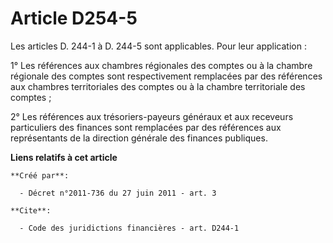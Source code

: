# Article D254-5

Les articles D. 244-1 à D. 244-5 sont applicables. Pour leur application : 

1° Les références aux chambres régionales des comptes ou à la chambre régionale des comptes sont respectivement remplacées
par des références aux chambres territoriales des comptes ou à la chambre territoriale des comptes ; 

2° Les références aux trésoriers-payeurs généraux et aux receveurs particuliers des finances sont remplacées par des
références aux représentants de la direction générale des finances publiques.

**Liens relatifs à cet article**

	**Créé par**:

	  - Décret n°2011-736 du 27 juin 2011 - art. 3

	**Cite**:

	  - Code des juridictions financières - art. D244-1
